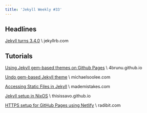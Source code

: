 ```yaml
---
title: 'Jekyll Weekly #33'
---
```


## Headlines

[Jekyll turns 3.4.0](https://jekyllrb.com/news/2017/01/18/jekyll-3-4-0-released/) \\
jekyllrb.com

## Tutorials

[Using Jekyll gem-based themes on Github Pages](https://4brunu.github.io/blog/2017/01/29/using-jekyll-gem-based-themes-on-github-pages) \\
4brunu.github.io

[Undo gem-based Jekyll theme](https://michaelsoolee.com/undo-gem-based-jekyll-theme/) \\
michaelsoolee.com

[Accessing Static Files in Jekyll](https://mademistakes.com/til/static-files/) \\
mademistakes.com

[Jekyll setup in NixOS](https://thisissavo.github.io/programming/2017/01/30/jekyll-setup-in-nixos.html) \\
thisissavo.github.io

[HTTPS setup for GitHub Pages using Netlify](https://www.radibit.com/2017/01/29/https-setup-for-github-pages.html) \\
radibit.com
